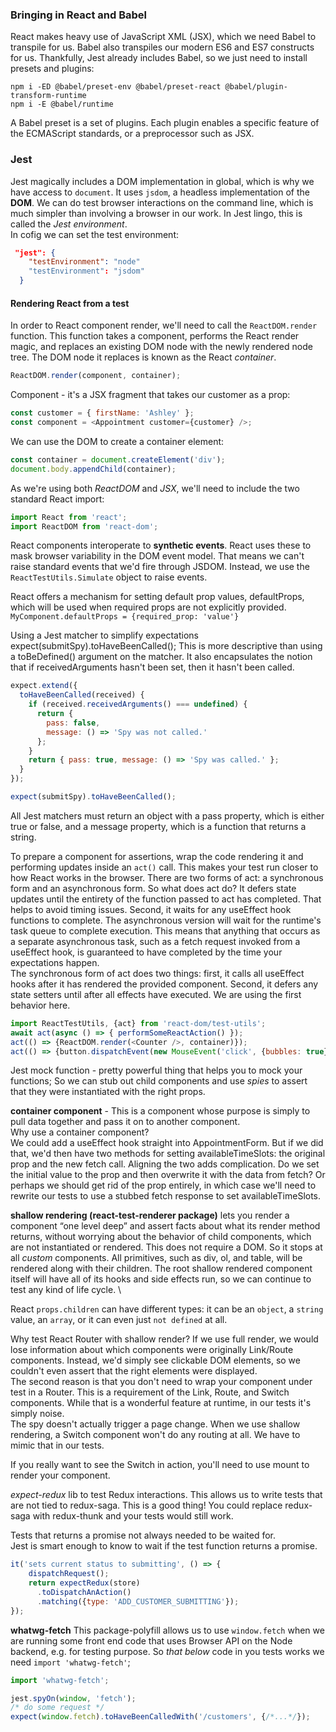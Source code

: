### Bringing in React and Babel
React makes heavy use of JavaScript XML (JSX), which we need Babel to transpile for us. Babel also transpiles our
modern ES6 and ES7 constructs for us. Thankfully, Jest already includes Babel, so we just need to install presets and
plugins:
```shell
npm i -ED @babel/preset-env @babel/preset-react @babel/plugin-transform-runtime 
npm i -E @babel/runtime
```
A Babel preset is a set of plugins. Each plugin enables a specific feature of the ECMAScript
standards, or a preprocessor such as JSX.

### Jest
Jest magically includes a DOM implementation in global, which is why we have access to `document`. It uses `jsdom`, a
headless implementation of the **DOM**. We can do test browser interactions on the command line, which is much simpler
than involving a browser in our work. In Jest lingo, this is called the *Jest environment*. \
In cofig we can set the test environment:
```json
 "jest": {
    "testEnvironment": "node"
    "testEnvironment": "jsdom"
  }
```

#### Rendering React from a test
In order to React component render, we'll need to call the `ReactDOM.render` function. This function takes a
component, performs the React render magic, and replaces an existing DOM node with the newly rendered node tree.
The DOM node it replaces is known as the React *container*.
```js
ReactDOM.render(component, container);
```
Component - it's a JSX fragment that takes our customer as a prop:
```js
const customer = { firstName: 'Ashley' };
const component = <Appointment customer={customer} />;
```
We can use the DOM to create a container element:
```js
const container = document.createElement('div');
document.body.appendChild(container);
```
As we're using both *ReactDOM* and *JSX*, we'll need to include the two standard React import:
```js
import React from 'react';
import ReactDOM from 'react-dom';
```

React components interoperate to **synthetic events**. React uses these to mask browser variability in
the DOM event model. That means we can't raise standard events that we'd fire through JSDOM.
Instead, we use the `ReactTestUtils.Simulate` object to raise events.

React offers a mechanism for setting default prop values, defaultProps, which will be used when required props are
not explicitly provided. `MyComponent.defaultProps = {required_prop: 'value'}`

Using a Jest matcher to simplify expectations \
expect(submitSpy).toHaveBeenCalled();
This is more descriptive than using a toBeDefined() argument on the matcher. It also encapsulates the notion
that if receivedArguments hasn't been set, then it hasn't been called.
```js
expect.extend({
  toHaveBeenCalled(received) {
    if (received.receivedArguments() === undefined) {
      return {
        pass: false,
        message: () => 'Spy was not called.'
      };
    }
    return { pass: true, message: () => 'Spy was called.' };
  }
});

expect(submitSpy).toHaveBeenCalled();
```
All Jest matchers must return an object with a pass property, which is either true or false, and a
message property, which is a function that returns a string.

To prepare a component for assertions, wrap the code rendering it and performing updates inside an `act()` call.
This makes your test run closer to how React works in the browser. There are two forms of act: a synchronous form and
an asynchronous form. So what does act do? It defers state updates until the entirety of the function passed to act
has completed. That helps to avoid timing issues. Second, it waits for any useEffect hook functions to complete.
The asynchronous version will wait for the runtime's task queue to complete execution. This means that anything that
occurs as a separate asynchronous task, such as a fetch request invoked from a useEffect hook, is guaranteed to have
completed by the time your expectations happen. \
The synchronous form of act does two things: first, it calls all useEffect hooks after it has rendered the provided
component. Second, it defers any state setters until after all effects have executed. We are using the first behavior
here.
```js
import ReactTestUtils, {act} from 'react-dom/test-utils';
await act(async () => { performSomeReactAction() });
act(() => {ReactDOM.render(<Counter />, container)});
act(() => {button.dispatchEvent(new MouseEvent('click', {bubbles: true}))});
```

Jest mock function - pretty powerful thing that helps you to mock your functions;
So we can stub out child components and use *spies* to assert that they were instantiated with the right props.

**container component** - This is a component whose purpose is simply to pull data together and pass
it on to another component. \
Why use a container component? \
We could add a useEffect hook straight into AppointmentForm. But if we did that, we'd then have two
methods for setting availableTimeSlots: the original prop and the new fetch call. Aligning the two
adds complication. Do we set the initial value to the prop and then overwrite it with the data 
from fetch? Or perhaps we should get rid of the prop entirely, in which case we'll need to
rewrite our tests to use a stubbed fetch response to set availableTimeSlots.

**shallow rendering (react-test-renderer package)** lets you render a component “one level deep”
and assert facts about what its render method returns, without worrying about the behavior of 
child components, which are not instantiated or rendered. This does not require a DOM. So it 
stops at all *custom* components. All primitives, such as div, ol, and table, will be rendered 
along with their children. The root shallow rendered component itself will have all of its hooks
and side effects run, so we can continue to test any kind of life cycle. \

React `props.children` can have different types: it can be an `object`, a `string` value,
an `array`, or it can even just `not defined` at all.


Why test React Router with shallow render?
If we use full render, we would lose information about which components were originally Link/Route
components. Instead, we'd simply see clickable DOM elements, so we couldn't even assert that the
right elements were displayed. \
The second reason is that you don't need to wrap your component under test in a Router. This is a
requirement of the Link, Route, and Switch components. While that is a wonderful feature at runtime,
in our tests it's simply noise. \
The spy doesn't actually trigger a page change. When we use shallow rendering, a Switch component won't do any
routing at all. We have to mimic that in our tests.

If you really want to see the Switch in action, you'll need to use mount to render your component.

*expect-redux* lib to test Redux interactions. This allows us to write tests that are not tied to redux-saga. 
This is a good thing! You could replace redux-saga with redux-thunk and your tests would still work.

Tests that returns a promise not always needed to be waited for. \
Jest is smart enough to know to wait if the test function returns a promise.
```js
it('sets current status to submitting', () => {
    dispatchRequest();
    return expectRedux(store)
      .toDispatchAnAction()
      .matching({type: 'ADD_CUSTOMER_SUBMITTING'});
});
```

**whatwg-fetch**
This package-polyfill allows us to use `window.fetch` when we are running some front end code that uses Browser API on
the Node backend, e.g. for testing purpose.
So *that below* code in you tests works we need `import 'whatwg-fetch'`;
```js
import 'whatwg-fetch';

jest.spyOn(window, 'fetch');
/* do some request */
expect(window.fetch).toHaveBeenCalledWith('/customers', {/*...*/});
```
